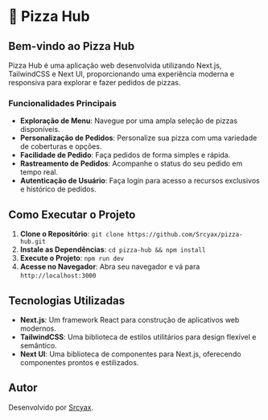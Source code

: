 # 🍕 Pizza Hub

## Bem-vindo ao Pizza Hub

Pizza Hub é uma aplicação web desenvolvida utilizando Next.js, TailwindCSS e Next UI, proporcionando uma experiência moderna e responsiva para explorar e fazer pedidos de pizzas.

### Funcionalidades Principais

- **Exploração de Menu**: Navegue por uma ampla seleção de pizzas disponíveis.
- **Personalização de Pedidos**: Personalize sua pizza com uma variedade de coberturas e opções.
- **Facilidade de Pedido**: Faça pedidos de forma simples e rápida.
- **Rastreamento de Pedidos**: Acompanhe o status do seu pedido em tempo real.
- **Autenticação de Usuário**: Faça login para acesso a recursos exclusivos e histórico de pedidos.

## Como Executar o Projeto

1. **Clone o Repositório**: `git clone https://github.com/Srcyax/pizza-hub.git`
2. **Instale as Dependências**: `cd pizza-hub && npm install`
3. **Execute o Projeto**: `npm run dev`
4. **Acesse no Navegador**: Abra seu navegador e vá para `http://localhost:3000`

## Tecnologias Utilizadas

- **Next.js**: Um framework React para construção de aplicativos web modernos.
- **TailwindCSS**: Uma biblioteca de estilos utilitários para design flexível e semântico.
- **Next UI**: Uma biblioteca de componentes para Next.js, oferecendo componentes prontos e estilizados.

## Autor

Desenvolvido por [Srcyax](https://github.com/Srcyax).
